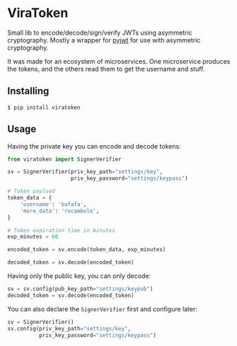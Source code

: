 # ViraToken

Small lib to encode/decode/sign/verify JWTs using asymmetric cryptography.
Mostly a wrapper for [pyjwt](https://github.com/jpadilla/pyjwt/) for use with asymmetric cryptography.

It was made for an ecosystem of microservices. One microservice produces the tokens, and the others read them to get the username and stuff.


## Installing

```
$ pip install viratoken
```

## Usage

Having the private key you can encode and decode tokens:

```python
from viratoken import SignerVerifier

sv = SignerVerifier(priv_key_path="settings/key",
                    priv_key_password="settings/keypass")

# Token payload
token_data = {
    'username': 'bafafa',
    'more_data': 'rocambole',
}

# Token expiration time in minutes
exp_minutes = 60

encoded_token = sv.encode(token_data, exp_minutes)

decoded_token = sv.decode(encoded_token)
```

Having only the public key, you can only decode:

```python
sv = sv.config(pub_key_path="settings/keypub")
decoded_token = sv.decode(encoded_token)
```

You can also declare the `SignerVerifier` first and configure later:

```python
sv = SignerVerifier()
sv.config(priv_key_path="settings/key",
          priv_key_password="settings/keypass")
```

